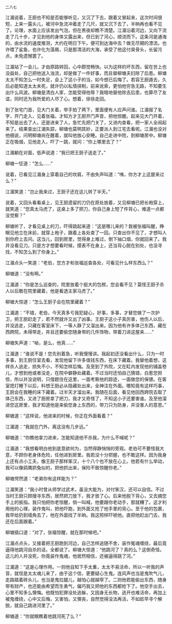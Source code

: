     二八七 

   江湄说着，王厨也不知是否能够听见，又沉了下去，跟着又冒起来，这次时间很短，上来一露头儿，被河中急流冲着走了几尺，就又沉下去了，半晌再也看不见了。论理，水面上应该发出气泡，但在黑夜却瞧不清楚。江湄沿着河边，又向下流走了几十步，才见到他的身体又露出来，但已到了河心，顺流而下。这条河是通海的，由水流的速度推测，大约在明日下午。便可到达海中去？做无尽期的漂流。也许喂了鲨鱼，也许化为藻屑，只是那清洁的大海，承受了他这付臭骨头，长留污点，未免遗憾罢了。

   江湄站了一会儿，才由原路转回，心中颇觉畅快。以为这样的坏东西，留在世上也没益处，自己把他送入浊流，却是做了一件好事，而且替柳塘夫妇除了后患。柳塘太太不知怎么一时失足，会上了这小子的当，如今想已后悔了。若容王厨遁去，久后必能知道太太未死，就许仍以私情挟制，前来讹索，更怕他穷急无路，不知要生出什么风波。柳塘是清白人家，怎能受得他辱？我暗地替他除去后患，也算尽了友谊，同时还为我所爱的人尽了心。想着，徐徐走回。

   到了张宅门首，见大门关着，举手拍了两下，里面便有人应声问谁。江湄报了名字，开门走入，见着张福，才知方才王厨开门声音，把他惊醒。起来见大门开着，不知是出去了人，还是进来了人，急忙先把门关了，又进内查看，把一家人全闹起来了。结果查出江湄失踪，柳塘也莫明其妙，正要派人到江宅去看呢。江湄也没对他细说，问明柳塘尚在醒着，就叫他放心安睡。自己走进中院，到柳塘房中。柳塘正在吸烟，见他走入，吓了一跳，就问：“你上哪里去了？”

   江湄躺在对面，低声说道：“我已把王厨子送走了。”

   柳塘一怔道：“怎么……”

   说着，已看见江湄身上穿着自己的坎肩，不由失声叫道：“咦，你方才上这屋来过么？”

   江湄笑道：“岂止我来过，王厨子还在这儿转了半天。”

   说着，又回头看看桌上，见王厨遗留的刀仍在原处放着，又见柳塘已把长袍穿上，就笑道：“您真太马虎了，这桌上多了把刀，你自己身上短了件背心，难道一点都没觉察？”

   柳塘听了，才看见桌上的刀，吓得跳起来道：“这是哪儿来的？我被张福叫醒，睁眼见他立在床前，就穿上袍子，跟着上各处查了一回。只查出你不见了，才想叫人到你府上去问。这当儿，回到房里，觉得身上难过，倒下抽口烟，你就回来了。我并没看见刀。只是方才想要看时候，摸表不在身上，还当背心脱在别处，也没寻找，不知怎么到了你身上。”

   江湄点头一笑道：“老伯，您方才和张福巡查各处，可看见什么样东西么？”

   柳塘道：“没有啊。”

   江湄道：“你是怎么巡查的，院里放着个挺大的包袱，您会看不见？莫怪王厨子杀人以后敢在院里藏着，他是看透主家马虎了。”

   柳塘大惊道：“怎么王厨子会在院里藏着？”

   江湄道：“不错，老伯，今天真多亏我犯疑心，好事，多事，才替您做了一次护卫，把王厨赶走了，若不然就许又出了凶事。王厨子这小子真厉害，他伤人以后，并没逃走，只藏在客室床下，一等人静了又溜出来。因为他有许多体己东西，藏在西跨院，未得带走，并且还要偷您随身带的几件饰物，带着刀进这屋来……”

   柳塘失声道：“呦，是么，他真……”

   江湄道：“谁说不是！您先别着急，听我慢慢讲。我起初还没看出什么，只为一时多事，到王厨住室去看，发现他留下许多值钱东西，在床下藏着。我替他着想，这样杀人逃走，损失不小，不知怎样后悔。及至到了外院，又在缸内发现他的铺盖卷儿，才想到他或者没走，在院中僻静处藏着。不过当时还怕自己猜错，白惹您担惊，所以并没说明，只借题住在这里，一面考察他的踪迹，一面做您的保镖。在客室熄灯睡下以后，料想王厨必从隐藏处出来，全神注在外面。哪知竟有这样巧事，王厨会在我睡的床下藏着。过半天才溜出来。我随在后面，看见他回西跨院去取了体己东西，又进了厨房拿了把刀，我才又奇怪了，不知这小子还要害谁。及至他溜进您这房里，我才知道他是来偷您身上东西的，带刀只为防身，并没害人的意思。”

   柳塘道：“这样说，他进来的时候，你正在外面看着？”

   江湄道：“我就在门外，离这没有几步远。”

   柳塘道：“你瞧他拿刀进来，怎能知道他不杀我，为什么不喊呢？”

   江湄道：“我想看明白他到底意欲何为，当然得静悄悄的旁观。老伯可不要怪我大意，不顾你老身体危险，任他进到房里。我若没十分把握，也不敢这样。因为我身上还有点小工夫，像王厨子那样笨汉，十个八个也不放在心上。他若有什么举动，我可以像鹞鹰抓兔似的，把他抓出来，保险不致惊醒你老。”

   柳塘愕然道：“老弟你有这样能为？”

   江湄笑道：“我小时曾从师学过武术，虽没大能为，对付笨汉，还可以自信。不过当时王厨只顾搜寻东西，居然把刀放下，我才放了心。后来他脱下背心，又去摘您手上的扳指。我只怕把你老惊醒，倘一叫喊，他要跟你老动手，那就糟了。这才利用他的心理，装作鬼叫，把他吓跑，到外面又抢了他手里的背心。至于他的包裹，我早给扔到墙角去了，他在外面找了半晌。我这照样吓唬他。直把他赶出门去，我还在后面跟着。”

   柳塘插口道：“对了，张福惊醒，就在那时候吧。”

   江湄点点头，又接着把王厨跑到河边，自己怎样追随不舍，装作冤魂缠绕，最后竟逼得他跳河自杀的话，全都说了。柳塘大惊道：“他跳河了？真的么？这倒奇怪。这儿的人并没死，你竟装作鬼魂，他居然相信，还被逼得跳了河。”

   江湄道：“这是心理作用。一则他自知下手太重，太太不易活命，所以一听我的声音，就信是太太魂儿来了，由于这个信，更要疑心生鬼。连风声也当是鬼吹气儿，走路踏着砖头儿，也当是鬼拉腿儿，越怕心就越窄了。二则他若能偷出东西，随身带有财产，也还能由希望而生勇气，偏巧我又把他的东西都抢下了。他空手出去，心里不知多么懊悔。他既怕犯罪没处逃躲，又因身无长物，逃开也难活命，再加上被鬼缠绕，心中又后悔，又害怕，又懊丧，自然觉得没法再活，不如趁早寻个解脱，就自己跳进河里了。”

   柳塘道：“你就眼瞧着他跳河死了么？”

